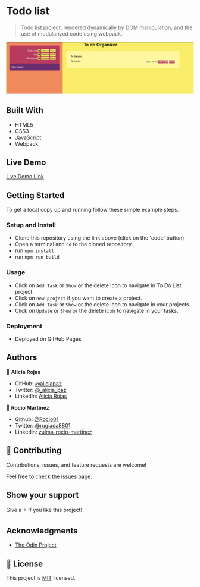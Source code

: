 # Todo list

>  Todo list project, rendered dynamically by DOM manipulation, and the use of modularized code using webpack.

![screenshot](./src/images/captura.PNG)

## Built With

- HTML5
- CSS3
- JavaScript
- Webpack

## Live Demo

[Live Demo Link](https://aliciapaz.github.io/todo-list/)

## Getting Started

To get a local copy up and running follow these simple example steps.

### Setup and Install

- Clone this repository using the link above (click on the 'code' button)
- Open a terminal and `cd` to the cloned repository
- run `npm install`
- run `npm run build` 


### Usage

- Click on  `Add Task` or `Show` or the delete icon  to navigate in To Do List project.
- Click on `new project` if you want to create a project.
- Click on `Add Task` or `Show` or the delete icon  to navigate in your projects.
- Click on `Update` or `Show` or the delete icon  to navigate in your tasks.

### Deployment

- Deployed on GitHub Pages

## Authors

👤 **Alicia Rojas**

- GitHub: [@aliciapaz](https://github.com/aliciapaz)
- Twitter: [@_alicia_paz](https://twitter.com/_alicia_paz)
- LinkedIn: [Alicia Rojas](https://www.linkedin.com/in/aliciapazrojas/)

👤  **Rocio Martinez** 
- Github: [@Rocio01](https://github.com/Rocio01) 
- Twitter: [@rugiada8801](https://twitter.com/rugiada8801) 
- Linkedin: [zulma-rocio-martinez](https://www.linkedin.com/in/zulma-rocio-martinez) 


## 🤝 Contributing

Contributions, issues, and feature requests are welcome!

Feel free to check the [issues page](https://github.com/aliciapaz/todo-list/issues).

## Show your support

Give a ⭐️ if you like this project!

## Acknowledgments

- [The Odin Project](https://www.theodinproject.com/paths/full-stack-ruby-on-rails/courses/javascript/lessons/todo-list)

## 📝 License

This project is [MIT](LICENSE) licensed.
